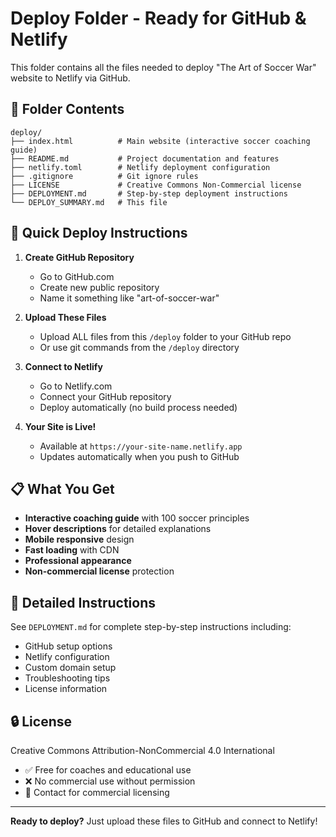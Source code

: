 # Deploy Folder - Ready for GitHub & Netlify

This folder contains all the files needed to deploy "The Art of Soccer War" website to Netlify via GitHub.

## 📁 Folder Contents

```
deploy/
├── index.html          # Main website (interactive soccer coaching guide)
├── README.md           # Project documentation and features
├── netlify.toml        # Netlify deployment configuration
├── .gitignore          # Git ignore rules
├── LICENSE             # Creative Commons Non-Commercial license
├── DEPLOYMENT.md       # Step-by-step deployment instructions
└── DEPLOY_SUMMARY.md   # This file
```

## 🚀 Quick Deploy Instructions

1. **Create GitHub Repository**
   - Go to GitHub.com
   - Create new public repository
   - Name it something like "art-of-soccer-war"

2. **Upload These Files**
   - Upload ALL files from this `/deploy` folder to your GitHub repo
   - Or use git commands from the `/deploy` directory

3. **Connect to Netlify**
   - Go to Netlify.com
   - Connect your GitHub repository
   - Deploy automatically (no build process needed)

4. **Your Site is Live!**
   - Available at `https://your-site-name.netlify.app`
   - Updates automatically when you push to GitHub

## 📋 What You Get

- **Interactive coaching guide** with 100 soccer principles
- **Hover descriptions** for detailed explanations
- **Mobile responsive** design
- **Fast loading** with CDN
- **Professional appearance**
- **Non-commercial license** protection

## 📖 Detailed Instructions

See `DEPLOYMENT.md` for complete step-by-step instructions including:
- GitHub setup options
- Netlify configuration
- Custom domain setup
- Troubleshooting tips
- License information

## 🔒 License

Creative Commons Attribution-NonCommercial 4.0 International
- ✅ Free for coaches and educational use
- ❌ No commercial use without permission
- 📧 Contact for commercial licensing

---

**Ready to deploy?** Just upload these files to GitHub and connect to Netlify! 